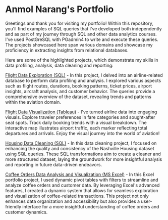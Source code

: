 # Anmol Narang's Portfolio

Greetings and thank you for visiting my portfolio! Within this repository, you'll find examples of SQL queries that I've developed both independently and as part of my journey through SQL and other data analytics courses. I've used PostGreSQL with PGadmin4 to write and execute these queries. The projects showcased here span various domains and showcase my proficiency in extracting insights from relational databases.

Here are some of the highlighted projects, which demonstrate my skills in data profiling, analysis, data cleaning and reporting:

[Flight Data Exploration (SQL)](https://github.com/narang-anmol/PortfolioProjects/blob/main/Flight%20Data%20Exploration.sql) -
    In this project, I delved into an airline-related database to perform data profiling and analysis. I explored various aspects such as flight routes, durations, booking patterns, ticket prices, airport insights, aircraft analysis, and customer behavior. The queries provide a comprehensive overview of the dataset, revealing trends and patterns within the aviation domain.

[Flight Data Visualization (Tableau)](https://public.tableau.com/app/profile/anmol.narang/viz/Book1_17043224770080/Dashboard1?publish=yes) - I've turned airline data into engaging visuals. Explore traveler preferences in fare categories and sought-after seat spots. Track daily booking trends with a visual breakdown. The interactive map illustrates airport traffic, each marker reflecting total departures and arrivals. Enjoy the visual journey into the world of aviation!

[Housing Data Cleaning (SQL)](https://github.com/narang-anmol/PortfolioProjects/blob/main/Housing%20Data%20Cleaning.sql) - In this data cleaning project, I focused on enhancing the quality and consistency of the Nashville Housing dataset using SQL queries. These SQL transformations aim to create a cleaner and more structured dataset, laying the groundwork for more insightful analysis and reporting in future data-driven endeavors.

[Coffee Orders Data Analysis and Visualization (MS Excel)](https://github.com/narang-anmol/PortfolioProjects/blob/main/coffeeOrdersData.xlsx) - In this Excel portfolio project, I used dynamic pivot tables with filters to streamline and analyze coffee orders and customer data. By leveraging Excel's advanced features, I created a dynamic system that allows for seamless exploration and visualization of coffee-related transactions. This project not only enhances data organization and accessibility but also provides a user-friendly interface for a more insightful understanding of coffee orders and customer dynamics.
